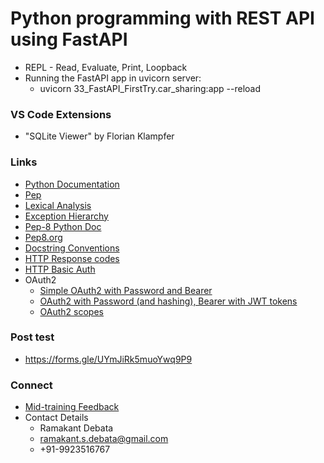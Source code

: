 # Python programming with REST API using FastAPI
* REPL - Read, Evaluate, Print, Loopback
* Running the FastAPI app in uvicorn server:
    * uvicorn 33_FastAPI_FirstTry.car_sharing:app --reload

### VS Code Extensions
* "SQLite Viewer" by Florian Klampfer

### Links
* [Python Documentation](https://docs.python.org/3/)
* [Pep](https://peps.python.org/)
* [Lexical Analysis](https://docs.python.org/3/reference/lexical_analysis.html)
* [Exception Hierarchy](https://docs.python.org/3/library/exceptions.html#exception-hierarchy)
* [Pep-8 Python Doc](https://peps.python.org/pep-0008/)
* [Pep8.org](https://pep8.org/)
* [Docstring Conventions](https://peps.python.org/pep-0257/)
* [HTTP Response codes](https://developer.mozilla.org/en-US/docs/Web/HTTP/Status)
* [HTTP Basic Auth](https://fastapi.tiangolo.com/advanced/security/http-basic-auth/)
* OAuth2
    * [Simple OAuth2 with Password and Bearer](https://fastapi.tiangolo.com/tutorial/security/simple-oauth2/)
    * [OAuth2 with Password (and hashing), Bearer with JWT tokens](https://fastapi.tiangolo.com/tutorial/security/oauth2-jwt/)
    * [OAuth2 scopes](https://fastapi.tiangolo.com/advanced/security/oauth2-scopes/)

### Post test
* https://forms.gle/UYmJiRk5muoYwq9P9

### Connect
* [Mid-training Feedback](https://forms.gle/LaxgNjSraFvKtY3J6)
* Contact Details
    * Ramakant Debata
    * ramakant.s.debata@gmail.com
    * +91-9923516767